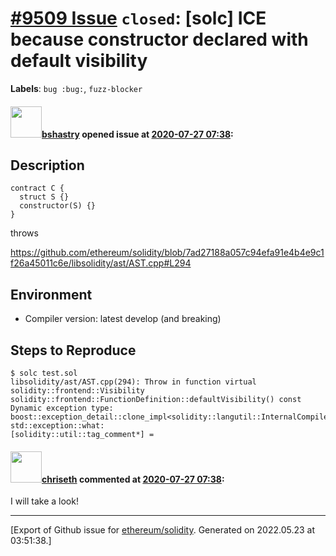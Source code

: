# [\#9509 Issue](https://github.com/ethereum/solidity/issues/9509) `closed`: [solc] ICE because constructor declared with default visibility
**Labels**: `bug :bug:`, `fuzz-blocker`


#### <img src="https://avatars.githubusercontent.com/u/2388185?v=4" width="50">[bshastry](https://github.com/bshastry) opened issue at [2020-07-27 07:38](https://github.com/ethereum/solidity/issues/9509):

## Description

```
contract C {
  struct S {}
  constructor(S) {}
}
```

throws

https://github.com/ethereum/solidity/blob/7ad27188a057c94efa91e4b4e9c1f26a45011c6e/libsolidity/ast/AST.cpp#L294

## Environment

- Compiler version: latest develop (and breaking)

## Steps to Reproduce

```
$ solc test.sol
libsolidity/ast/AST.cpp(294): Throw in function virtual solidity::frontend::Visibility solidity::frontend::FunctionDefinition::defaultVisibility() const
Dynamic exception type: boost::exception_detail::clone_impl<solidity::langutil::InternalCompilerError>
std::exception::what:
[solidity::util::tag_comment*] =
```

#### <img src="https://avatars.githubusercontent.com/u/9073706?v=4" width="50">[chriseth](https://github.com/chriseth) commented at [2020-07-27 07:38](https://github.com/ethereum/solidity/issues/9509#issuecomment-664254139):

I will take a look!


-------------------------------------------------------------------------------



[Export of Github issue for [ethereum/solidity](https://github.com/ethereum/solidity). Generated on 2022.05.23 at 03:51:38.]
